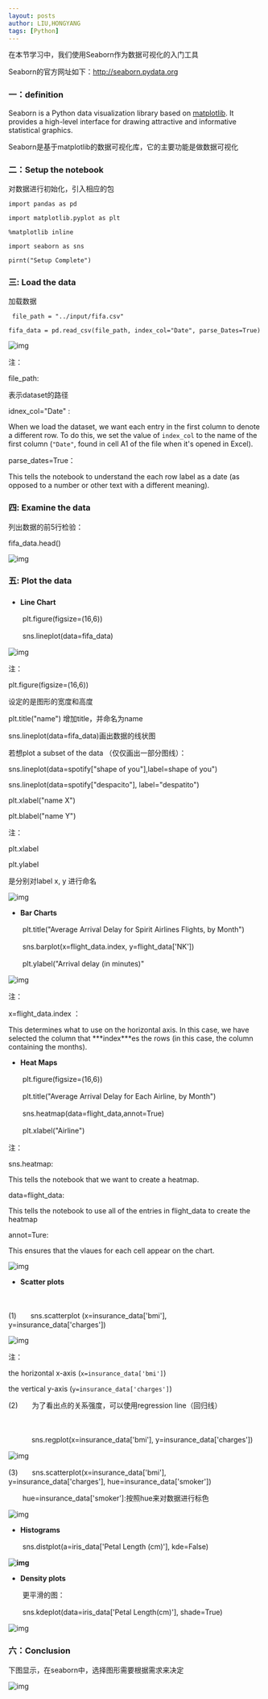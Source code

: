 ```yaml
---
layout: posts
author: LIU,HONGYANG
tags: [Python]
---
```






在本节学习中，我们使用Seaborn作为数据可视化的入门工具

Seaborn的官方网址如下：http://seaborn.pydata.org

 

 

### 一：definition



Seaborn is a Python data visualization library based on [matplotlib](https://matplotlib.org/). It provides a high-level interface for drawing attractive and informative statistical graphics.

Seaborn是基于matplotlib的数据可视化库，它的主要功能是做数据可视化

 

### 二：Setup the notebook



对数据进行初始化，引入相应的包

 



```
import pandas as pd

import matplotlib.pyplot as plt

%matplotlib inline

import seaborn as sns

pirnt("Setup Complete")
```





### 三: Load the data 



 



加载数据

 

```
 file_path = "../input/fifa.csv"

fifa_data = pd.read_csv(file_path, index_col="Date", parse_Dates=True)
```





 

 ![img](https://img2018.cnblogs.com/blog/1067977/201909/1067977-20190906093023354-1802558650.png)

 

注： 

file_path:        

表示dataset的路径

 

idnex_col="Date" :  

When we load the dataset, we want each entry in the first column to denote a different row. To do this, we set the value of `index_col` to the name of the first column (`"Date"`, found in cell A1 of the file when it's opened in Excel).

 

parse_dates=True：

This tells the notebook to understand the each row label as a date (as opposed to a number or other text with a different meaning).

 

###  四: Examine the data

 

列出数据的前5行检验：

fifa_data.head()

 ![img](https://img2018.cnblogs.com/blog/1067977/201909/1067977-20190906093047367-1739555124.png)

 

###  五: Plot the data



###  

- **Line Chart**

　　plt.figure(figsize=(16,6))

　　sns.lineplot(data=fifa_data)

 

 ![img](https://img2018.cnblogs.com/blog/1067977/201909/1067977-20190906093237355-555464177.png)

 

注：

 

plt.figure(figsize=(16,6))

设定的是图形的宽度和高度

 

plt.title("name") 增加title，并命名为name

sns.lineplot(data=fifa_data)画出数据的线状图 

 

若想plot a subset of the data （仅仅画出一部分图线）：

 

sns.lineplot(data=spotify["shape of you"],label=shape of you")

sns.lineplot(data=spotify["despacito"], label="despatito")

plt.xlabel("name X")

plt.blabel("name Y") 

 

注：

plt.xlabel

plt.ylabel 

是分别对label x, y 进行命名

 

![img](https://img2018.cnblogs.com/blog/1067977/201909/1067977-20190906094338372-2076970637.png)

 

 

 

- **Bar Charts**

 

 

　　plt.title("Average Arrival Delay for Spirit Airlines Flights, by Month")

　　sns.barplot(x=flight_data.index, y=flight_data['NK'])

　　plt.ylabel("Arrival delay (in minutes)"

![img](https://img2018.cnblogs.com/blog/1067977/201909/1067977-20190906092826353-5131206.png)

 

 

 注：

x=flight_data.index ：

This determines what to use on the horizontal axis. In this case, we have selected the column that ***index\***es the rows (in this case, the column containing the months).

 

 

-  **Heat Maps**

 

 

　　plt.figure(figsize=(16,6))

　　plt.title("Average Arrival Delay for Each Airline, by Month")

　　sns.heatmap(data=flight_data,annot=True)

　　plt.xlabel("Airline")

 

 

注：

sns.heatmap:

This tells the notebook that we want to create a heatmap.

 

data=flight_data:

This tells the notebook to use all of the entries in flight_data to create the heatmap

 

annot=Ture:

This ensures that the vlaues for each cell appear on the chart.

 

![img](https://img2018.cnblogs.com/blog/1067977/201909/1067977-20190906103025351-40007621.png)

 

 

- **Scatter plots**

　　

(1)　　sns.scatterplot (x=insurance_data['bmi'], y=insurance_data['charges'])

 

![img](https://img2018.cnblogs.com/blog/1067977/201909/1067977-20190906104135351-1457564867.png)

 

注：

the horizontal x-axis (`x=insurance_data['bmi']`)

the vertical y-axis (`y=insurance_data['charges']`)

 

(2)　　为了看出点的关系强度，可以使用regression line（回归线）

　　　　

　　　 sns.regplot(x=insurance_data['bmi'], y=insurance_data['charges'])

 

 

 

![img](https://img2018.cnblogs.com/blog/1067977/201909/1067977-20190906104205637-1695072115.png)

 

 

 

 

(3)　　sns.scatterplot(x=insurance_data['bmi'], y=insurance_data['charges'], hue=insurance_data['smoker'])

 

 　　hue=insurance_data['smoker']:按照hue来对数据进行标色

 

![img](https://img2018.cnblogs.com/blog/1067977/201909/1067977-20190906104227362-1850183646.png)

 

 

 

-  **Histograms**

 

 

 　　sns.distplot(a=iris_data['Petal Length (cm)'], kde=False)

 

**![img](https://img2018.cnblogs.com/blog/1067977/201909/1067977-20190906092817472-457463117.png)**

 

 

 

- **Density plots**

 

　　更平滑的图： 

 

　　sns.kdeplot(data=iris_data['Petal Length(cm)'], shade=True)

 

 ![img](https://img2018.cnblogs.com/blog/1067977/201909/1067977-20190906105411488-1530899439.png)

 

 

### 六：Conclusion

 

下图显示，在seaborn中，选择图形需要根据需求来决定

 ![img](https://img2018.cnblogs.com/blog/1067977/201909/1067977-20190906092849445-518096321.png)

 